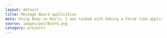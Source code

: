 ```yaml
---
layout: default
title: Message Board application
meta: Using Ruby on Rails, I was tasked with making a forum like application for the alfred state campus population
source: images/postBoard.png
category: projects
---
```

